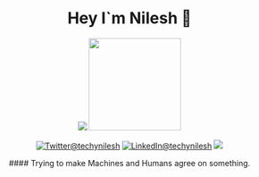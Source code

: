<h1 align="center" >Hey I`m Nilesh 👋</h1>
<p align="center">
<img src="https://github-readme-stats.vercel.app/api?username=techynilesh&show_icons=true&hide_title=true"> 
<img height="165" src="https://github-readme-stats.vercel.app/api/top-langs/?username=techynilesh&layout=compact&langs_count=10" />
 </p>
<p align="center">
<a href="https://twitter.com/techynilesh"><img src="https://img.shields.io/badge/Twitter--_.svg?style=social&logo=twitter" alt="Twitter@techynilesh"></a>   <a href="https://www.linkedin.com/in/techynilesh"><img src="https://img.shields.io/badge/LinkedIn--_.svg?style=social&logo=linkedin" alt="LinkedIn@techynilesh"></a>   <a href="https://nileshverma.com/"><img src="https://img.shields.io/badge/Website-NileshVerma.Com-success"></a>
</p>

<p align="center">
#### Trying to make Machines and Humans agree on something.
 </p>
